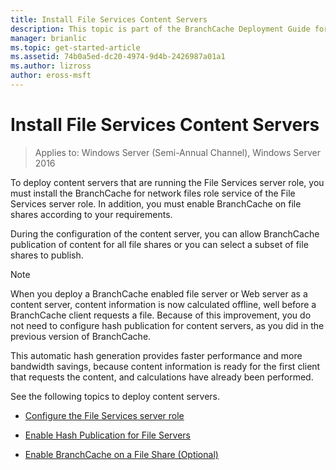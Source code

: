 ```yaml
---
title: Install File Services Content Servers
description: This topic is part of the BranchCache Deployment Guide for Windows Server 2016, which demonstrates how to deploy BranchCache in distributed and hosted cache modes to optimize WAN bandwidth usage in branch offices
manager: brianlic
ms.topic: get-started-article
ms.assetid: 74b0a5ed-dc20-4974-9d4b-2426987a01a1
ms.author: lizross
author: eross-msft
---
```

# Install File Services Content Servers

>Applies to: Windows Server (Semi-Annual Channel), Windows Server 2016

To deploy content servers that are running the File Services server role, you must install the BranchCache for network files role service of the File Services server role. In addition, you must enable BranchCache on file shares according to your requirements.

During the configuration of the content server, you can allow BranchCache publication of content for all file shares or you can select a subset of file shares to publish.

> [!NOTE]
> When you deploy a BranchCache enabled file server or Web server as a content server, content information is now calculated offline, well before a BranchCache client requests a file. Because of this improvement, you do not need to configure hash publication for content servers, as you did in the previous version of BranchCache.
>
> This automatic hash generation provides faster performance and more bandwidth savings, because content information is ready for the first client that requests the content, and calculations have already been performed.

See the following topics to deploy content servers.

-   [Configure the File Services server role](../../branchcache/deploy/Configure-the-File-Services-server-role.md)

-   [Enable Hash Publication for File Servers](../../branchcache/deploy/Enable-Hash-Publication-for-File-Servers.md)

-   [Enable BranchCache on a File Share &#40;Optional&#41;](../../branchcache/deploy/enable-bc-on-file-share.md)



